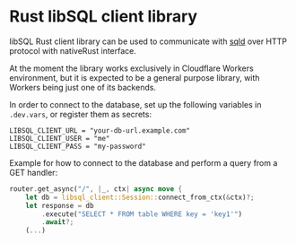 # Rust libSQL client library

libSQL Rust client library can be used to communicate with [sqld](https://github.com/libsql/sqld/) over HTTP protocol with nativeRust interface.

At the moment the library works exclusively in Cloudflare Workers environment, but it is expected to be a general purpose library, with Workers being just one of its backends.

In order to connect to the database, set up the following variables in `.dev.vars`, or register them as secrets:
```
LIBSQL_CLIENT_URL = "your-db-url.example.com"
LIBSQL_CLIENT_USER = "me"
LIBSQL_CLIENT_PASS = "my-password"
```

Example for how to connect to the database and perform a query from a GET handler:
```rust
router.get_async("/", |_, ctx| async move {
    let db = libsql_client::Session::connect_from_ctx(&ctx)?;
    let response = db
        .execute("SELECT * FROM table WHERE key = 'key1'")
        .await?;
    (...)
```
